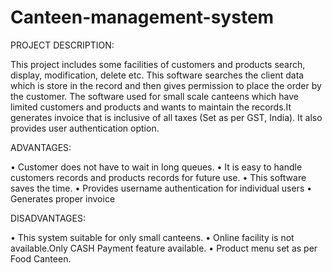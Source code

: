 # Canteen-management-system

PROJECT DESCRIPTION:

This project includes some facilities of customers and products search, display, modification, delete etc. This software searches the client data which is store in the record and then gives permission to place the order by the customer. The software used for small scale canteens which have limited customers and products and wants to maintain the records.It generates invoice that is inclusive of all taxes (Set as per GST, India). It also provides
user authentication option.

ADVANTAGES:

•	Customer does not have to wait in long queues.
•	It is easy to handle customers records and products records for future use.
•	This software saves the time.
•	Provides username authentication for individual users
•	Generates proper invoice

DISADVANTAGES:

•	This system suitable for only small canteens.
•	Online facility is not available.Only CASH Payment feature available.
•	Product menu set as per Food Canteen.
